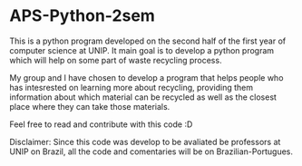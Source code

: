 # APS-Python-2sem

This is a python program developed on the second half of the first year of computer science at UNIP. It main goal is to develop a python program which will help on some part of waste recycling process.

My group and I have chosen to develop a program that helps people who has intesrested on learning more about recycling, providing them information about which material can be recycled as well as the closest place where they can take those materials. 

Feel free to read and contribute with this code :D


Disclaimer: Since this code was develop to be avaliated be professors at UNIP on Brazil, all the code and comentaries will be on Brazilian-Portugues.
